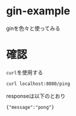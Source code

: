 # gin-example
ginを色々と使ってみる

# 確認
`curl`を使用する  
```bash
curl localhost:8080/ping
```

responseは以下のとおり
```
{"message":"pong"}
```